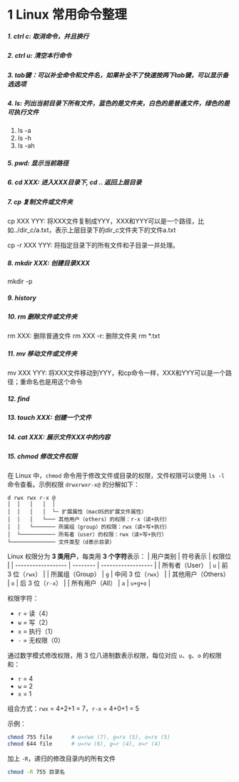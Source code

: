 # 1 Linux 常用命令整理


##### 1. ctrl c: 取消命令，并且换行

##### 2. ctrl u: 清空本行命令

##### 3. tab键：可以补全命令和文件名，如果补全不了快速按两下tab键，可以显示备选选项

##### 4. ls: 列出当前目录下所有文件，蓝色的是文件夹，白色的是普通文件，绿色的是可执行文件

1. ls -a
2. ls -h
3. ls -ah

##### 5. pwd: 显示当前路径

##### 6. cd XXX: 进入XXX目录下, cd .. 返回上层目录

##### 7. cp 复制文件或文件夹

cp XXX YYY: 将XXX文件复制成YYY，XXX和YYY可以是一个路径，比如../dir_c/a.txt，表示上层目录下的dir_c文件夹下的文件a.txt

cp -r XXX YYY: 将指定目录下的所有文件和子目录一并处理。

##### 8. mkdir XXX: 创建目录XXX

mkdir -p

##### 9. history

##### 10. rm 删除文件或文件夹

rm XXX: 删除普通文件
rm XXX -r: 删除文件夹
rm *.txt

##### 11. mv 移动文件或文件夹

mv XXX YYY: 将XXX文件移动到YYY，和cp命令一样，XXX和YYY可以是一个路径；重命名也是用这个命令

##### 12. find

##### 13. touch XXX: 创建一个文件

##### 14. cat XXX: 展示文件XXX中的内容

##### 15. chmod 修改文件权限

在 Linux 中，`chmod` 命令用于修改文件或目录的权限，文件权限可以使用 `ls -l` 命令查看。示例权限 `drwxrwxr-x@` 的分解如下：

```
d rwx rwx r-x @
│  │   │   │  │
│  │   │   │  └─ 扩展属性（macOS的扩展文件属性）
│  │   │   └─── 其他用户（others）的权限：r-x（读+执行）
│  │   └─────── 所属组（group）的权限：rwx（读+写+执行）
│  └─────────── 所有者（user）的权限：rwx（读+写+执行）
└────────────── 文件类型（d表示目录）
```

Linux 权限分为 **3 类用户**，每类用 **3 个字符**表示：
| 用户类别           | 符号表示 | 权限位             |
| ------------------ | -------- | ------------------ |
| 所有者（User）     | `u`      | 前 3 位（`rwx`）   |
| 所属组（Group）    | `g`      | 中间 3 位（`rwx`） |
| 其他用户（Others） | `o`      | 后 3 位（`r-x`）   |
| 所有用户（All）    | `a`      | `u+g+o`            |

权限字符：
- `r` = 读（4）
- `w` = 写（2）
- `x` = 执行（1）
- `-` = 无权限（0）

通过数字模式修改权限，用 3 位八进制数表示权限，每位对应 `u`、`g`、`o` 的权限和：
- `r` = 4
- `w` = 2
- `x` = 1 

组合方式：`rwx` = 4+2+1 = 7，`r-x` = 4+0+1 = 5

示例：

```bash
chmod 755 file      # u=rwx (7), g=rx (5), o=rx (5)
chmod 644 file      # u=rw (6), g=r (4), o=r (4)
```

加上 `-R`，递归的修改目录内的所有文件

```bash
chmod -R 755 目录名
```

